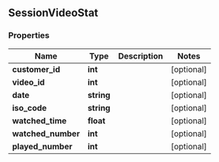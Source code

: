 ## SessionVideoStat

### Properties
Name | Type | Description | Notes
------------ | ------------- | ------------- | -------------
**customer_id** | **int** |  | [optional] 
**video_id** | **int** |  | [optional] 
**date** | **string** |  | [optional] 
**iso_code** | **string** |  | [optional] 
**watched_time** | **float** |  | [optional] 
**watched_number** | **int** |  | [optional] 
**played_number** | **int** |  | [optional] 


